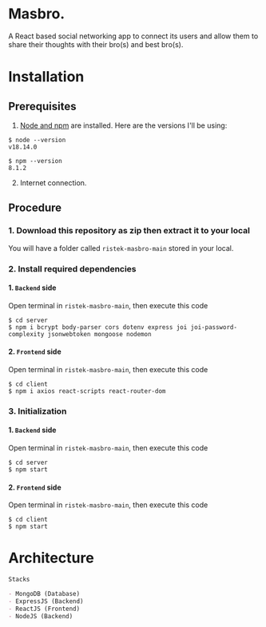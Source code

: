 # Masbro.
A React based social networking app to connect its users and allow them to share their thoughts with their bro(s) and best bro(s).
# Installation
## Prerequisites
1. [Node and npm](https://nodejs.org/en/download/) are installed. Here are the versions I'll be using:

```shell
$ node --version
v18.14.0

$ npm --version
8.1.2
```

2. Internet connection.
## Procedure

### 1. Download this repository as zip then extract it to your local
You will have a folder called `ristek-masbro-main` stored in your local.

### 2. Install required dependencies

#### 1. `Backend` side
Open terminal in `ristek-masbro-main`, then execute this code

```shell
$ cd server
$ npm i bcrypt body-parser cors dotenv express joi joi-password-complexity jsonwebtoken mongoose nodemon
```

#### 2. `Frontend` side
Open terminal in `ristek-masbro-main`, then execute this code

```shell
$ cd client
$ npm i axios react-scripts react-router-dom
```

### 3. Initialization

#### 1. `Backend` side
Open terminal in `ristek-masbro-main`, then execute this code

```shell
$ cd server
$ npm start
```

#### 2. `Frontend` side
Open terminal in `ristek-masbro-main`, then execute this code

```shell
$ cd client
$ npm start
```

# Architecture
```markdown
Stacks

- MongoDB (Database)
- ExpressJS (Backend)
- ReactJS (Frontend)
- NodeJS (Backend)
```
